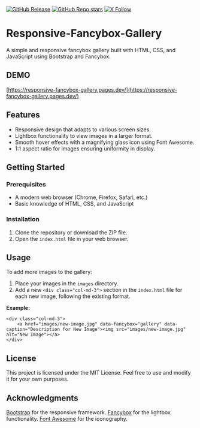 [![GitHub Release](https://img.shields.io/github/v/release/BigDesigner/Responsive-Fancybox-Gallery?style=flat)](https://github.com/BigDesigner/Responsive-Fancybox-Gallery/releases/tag/v1.0.0)
[![GitHub Repo stars](https://img.shields.io/github/stars/BigDesigner/Responsive-Fancybox-Gallery?style=flat)](https://github.com/BigDesigner/Responsive-Fancybox-Gallery)
[![X Follow](https://img.shields.io/twitter/follow/muratgonen?style=flat)](https://x.com/muratgonen)

# Responsive-Fancybox-Gallery
A simple and responsive fancybox gallery built with HTML, CSS, and JavaScript using Bootstrap and Fancybox.

## DEMO
[https://responsive-fancybox-gallery.pages.dev/](https://responsive-fancybox-gallery.pages.dev/)


## Features

- Responsive design that adapts to various screen sizes.
- Lightbox functionality to view images in a larger format.
- Smooth hover effects with a magnifying glass icon using Font Awesome.
- 1:1 aspect ratio for images ensuring uniformity in display.

## Getting Started

### Prerequisites

- A modern web browser (Chrome, Firefox, Safari, etc.)
- Basic knowledge of HTML, CSS, and JavaScript

### Installation

1. Clone the repository or download the ZIP file.
2. Open the `index.html` file in your web browser.

## Usage

To add more images to the gallery:

1. Place your images in the `images` directory.
2. Add a new `<div class="col-md-3">` section in the `index.html` file for each new image, following the existing format.

**Example:**

```
<div class="col-md-3">
    <a href="images/new-image.jpg" data-fancybox="gallery" data-caption="Description for New Image"><img src="images/new-image.jpg" alt="New Image"></a>
</div>
```
## License
This project is licensed under the MIT License. Feel free to use and modify it for your own purposes.

## Acknowledgments

[Bootstrap](https://getbootstrap.com/) for the responsive framework. 
[Fancybox]([https://fontawesome.com/](http://fancyapps.com/fancybox/)) for the lightbox functionality.
[Font Awesome](https://fontawesome.com/) for the iconography.
